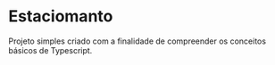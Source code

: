# Estaciomanto

Projeto simples criado com a finalidade de compreender os conceitos básicos de Typescript.